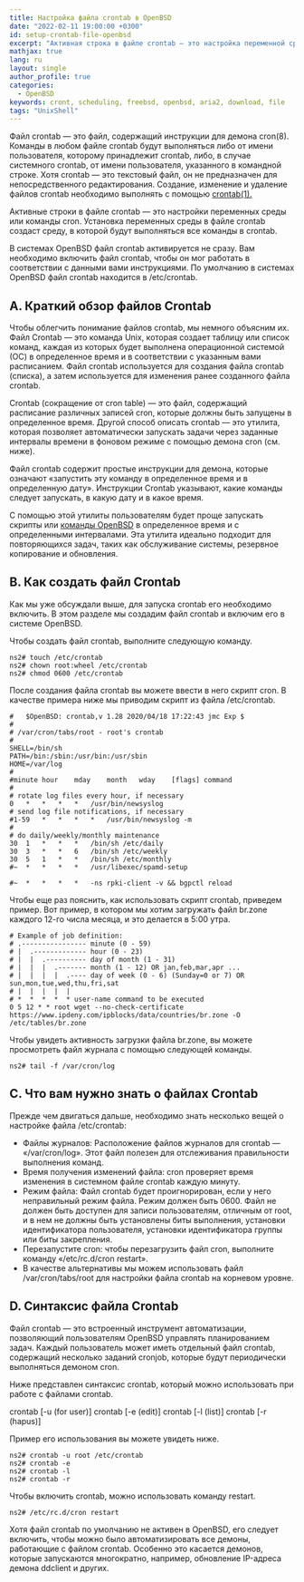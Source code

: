 ```yaml
---
title: Настройка файла crontab в OpenBSD
date: "2022-02-11 19:00:00 +0300"
id: setup-crontab-file-openbsd
excerpt: "Активная строка в файле crontab — это настройка переменной среды или команды cron. Настройка переменной среды в файле crontab создаст среду, в которой будет выполняться любая команда в crontab."
mathjax: true
lang: ru
layout: single
author_profile: true
categories:
  - OpenBSD
keywords: cront, scheduling, freebsd, openbsd, aria2, download, file
tags: "UnixShell"
---
```


Файл crontab — это файл, содержащий инструкции для демона cron(8). Команды в любом файле crontab будут выполняться либо от имени пользователя, которому принадлежит crontab, либо, в случае системного crontab, от имени пользователя, указанного в командной строке. Хотя crontab — это текстовый файл, он не предназначен для непосредственного редактирования. Создание, изменение и удаление файлов crontab необходимо выполнять с помощью [crontab(1).](https://man.openbsd.org/crontab.1)

Активные строки в файле crontab — это настройки переменных среды или команды cron. Установка переменных среды в файле crontab создаст среду, в которой будут выполняться все команды в crontab.

В системах OpenBSD файл crontab активируется не сразу. Вам необходимо включить файл crontab, чтобы он мог работать в соответствии с данными вами инструкциями. По умолчанию в системах OpenBSD файл crontab находится в /etc/crontab.

## A. Краткий обзор файлов Crontab

Чтобы облегчить понимание файлов crontab, мы немного объясним их. Файл Crontab — это команда Unix, которая создает таблицу или список команд, каждая из которых будет выполнена операционной системой (ОС) в определенное время и в соответствии с указанным вами расписанием. Файл crontab используется для создания файла crontab (списка), а затем используется для изменения ранее созданного файла crontab.

Crontab (сокращение от cron table) — это файл, содержащий расписание различных записей cron, которые должны быть запущены в определенное время. Другой способ описать crontab — это утилита, которая позволяет автоматически запускать задачи через заданные интервалы времени в фоновом режиме с помощью демона cron (см. ниже).

Файл crontab содержит простые инструкции для демона, которые означают «запустить эту команду в определенное время и в определенную дату». Инструкции Crontab указывают, какие команды следует запускать, в какую дату и в какое время.

С помощью этой утилиты пользователям будет проще запускать скрипты или [команды OpenBSD](https://www.inchimediatama.org/2025/01/freebsd-cara-membuat-sistem-pencatatan-log.html) в определенное время и с определенными интервалами. Эта утилита идеально подходит для повторяющихся задач, таких как обслуживание системы, резервное копирование и обновления.

## B. Как создать файл Crontab

Как мы уже обсуждали выше, для запуска crontab его необходимо включить. В этом разделе мы создадим файл crontab и включим его в системе OpenBSD.

Чтобы создать файл crontab, выполните следующую команду.

```
ns2# touch /etc/crontab
ns2# chown root:wheel /etc/crontab
ns2# chmod 0600 /etc/crontab
```

После создания файла crontab вы можете ввести в него скрипт cron. В качестве примера ниже мы приводим скрипт из файла /etc/crontab.

```
#	$OpenBSD: crontab,v 1.28 2020/04/18 17:22:43 jmc Exp $
#
# /var/cron/tabs/root - root's crontab
#
SHELL=/bin/sh
PATH=/bin:/sbin:/usr/bin:/usr/sbin
HOME=/var/log
#
#minute	hour	mday	month	wday	[flags] command
#
# rotate log files every hour, if necessary
0	*	*	*	*	/usr/bin/newsyslog
# send log file notifications, if necessary
#1-59	*	*	*	*	/usr/bin/newsyslog -m
#
# do daily/weekly/monthly maintenance
30	1	*	*	*	/bin/sh /etc/daily
30	3	*	*	6	/bin/sh /etc/weekly
30	5	1	*	*	/bin/sh /etc/monthly
#~	*	*	*	*	/usr/libexec/spamd-setup

#~	*	*	*	*	-ns rpki-client -v && bgpctl reload
```

Чтобы еще раз пояснить, как использовать скрипт crontab, приведем пример. Вот пример, в котором мы хотим загружать файл br.zone каждого 12-го числа месяца, и это делается в 5:00 утра.

```
# Example of job definition:
# .---------------- minute (0 - 59)
# |  .------------- hour (0 - 23)
# |  |  .---------- day of month (1 - 31)
# |  |  |  .------- month (1 - 12) OR jan,feb,mar,apr ...
# |  |  |  |  .---- day of week (0 - 6) (Sunday=0 or 7) OR sun,mon,tue,wed,thu,fri,sat
# |  |  |  |  |
# *  *  *  *  * user-name command to be executed
0 5 12 * * root wget --no-check-certificate https://www.ipdeny.com/ipblocks/data/countries/br.zone -O /etc/tables/br.zone
```

Чтобы увидеть активность загрузки файла br.zone, вы можете просмотреть файл журнала с помощью следующей команды.

```
ns2# tail -f /var/cron/log
```

## C. Что вам нужно знать о файлах Crontab

Прежде чем двигаться дальше, необходимо знать несколько вещей о настройке файла /etc/crontab:
- Файлы журналов: Расположение файлов журналов для crontab — «/var/cron/log». Этот файл полезен для отслеживания правильности выполнения команд.
- Время получения изменений файла: cron проверяет время изменения в системном файле crontab каждую минуту.
- Режим файла: Файл crontab будет проигнорирован, если у него неправильный режим файла. Режим должен быть 0600. Файл не должен быть доступен для записи пользователям, отличным от root, и в нем не должны быть установлены биты выполнения, установки идентификатора пользователя, установки идентификатора группы или биты закрепления.
- Перезапустите cron: чтобы перезагрузить файл cron, выполните команду «/etc/rc.d/cron restart».
- В качестве альтернативы мы можем использовать файл /var/cron/tabs/root для настройки файла crontab на корневом уровне.

## D. Синтаксис файла Crontab

Файл crontab — это встроенный инструмент автоматизации, позволяющий пользователям OpenBSD управлять планированием задач. Каждый пользователь может иметь отдельный файл crontab, содержащий несколько заданий cronjob, которые будут периодически выполняться демоном cron.

Ниже представлен синтаксис crontab, который можно использовать при работе с файлами crontab.

crontab [-u (for user)]
crontab [-e (edit)]
crontab [-l (list)]
crontab [-r (hapus)]

Пример его использования вы можете увидеть ниже.

```
ns2# crontab -u root /etc/crontab
ns2# crontab -e
ns2# crontab -l
ns2# crontab -r
```

Чтобы включить crontab, можно использовать команду restart.

```
ns2# /etc/rc.d/cron restart
```

Хотя файл crontab по умолчанию не активен в OpenBSD, его следует включить, чтобы можно было автоматизировать все демоны, работающие с файлом crontab. Особенно это касается демонов, которые запускаются многократно, например, обновление IP-адреса демона ddclient и других.
